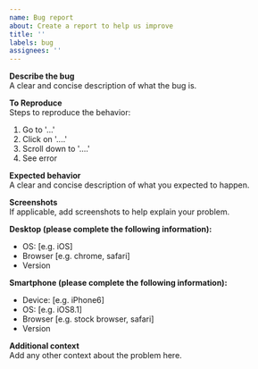 ```yaml
---
name: Bug report
about: Create a report to help us improve
title: ''
labels: bug
assignees: ''
---
```


**Describe the bug**  
A clear and concise description of what the bug is.

**To Reproduce**  
Steps to reproduce the behavior:

1. Go to '...'
2. Click on '....'
3. Scroll down to '....'
4. See error

**Expected behavior**  
A clear and concise description of what you expected to happen.

**Screenshots**  
If applicable, add screenshots to help explain your problem.

**Desktop (please complete the following information):**

- OS: [e.g. iOS]
- Browser [e.g. chrome, safari]
- Version

**Smartphone (please complete the following information):**

- Device: [e.g. iPhone6]
- OS: [e.g. iOS8.1]
- Browser [e.g. stock browser, safari]
- Version

**Additional context**  
Add any other context about the problem here.
